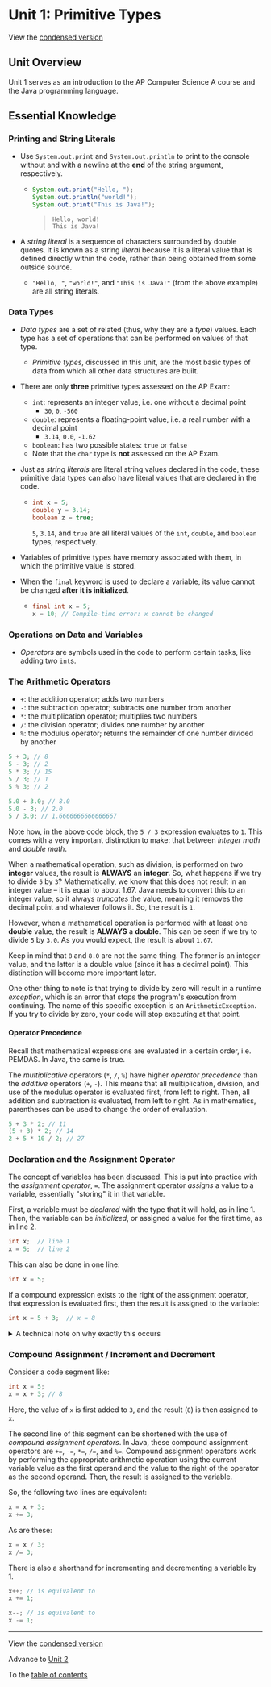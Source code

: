 # Unit 1: Primitive Types

View the [condensed version](condensed)

## Unit Overview

Unit 1 serves as an introduction to the AP Computer Science A course and the Java programming language.

## Essential Knowledge

### Printing and String Literals

* Use `System.out.print` and `System.out.println` to print to the console without and with a newline at the **end** of the string argument, respectively.

  * ```java
    System.out.print("Hello, ");
    System.out.println("world!");
    System.out.print("This is Java!");
    ```

    > ```text
    > Hello, world!
    > This is Java!
    > ```

* A *string literal* is a sequence of characters surrounded by double quotes. It is known as a string *literal* because it is a literal value that is defined directly within the code, rather than being obtained from some outside source.
  * `"Hello, "`, `"world!"`, and `"This is Java!"` (from the above example) are all string literals.

### Data Types

* *Data types* are a set of related (thus, why they are a *type*) values. Each type has a set of operations that can be performed on values of that type.
  * *Primitive types*, discussed in this unit, are the most basic types of data from which all other data structures are built.
* There are only **three** primitive types assessed on the AP Exam:
  * `int`: represents an integer value, i.e. one without a decimal point
    * `30`, `0`, `-560`
  * `double`: represents a floating-point value, i.e. a real number with a decimal point
    * `3.14`, `0.0`, `-1.62`
  * `boolean`: has two possible states: `true` or `false`
  * Note that the `char` type is **not** assessed on the AP Exam.
* Just as *string literals* are literal string values declared in the code, these primitive data types can also have literal values that are declared in the code.

  * ```java
    int x = 5;
    double y = 3.14;
    boolean z = true;
    ```

    `5`, `3.14`, and `true` are all literal values of the `int`, `double`, and `boolean` types, respectively.

* Variables of primitive types have memory associated with them, in which the primitive value is stored.
* When the `final` keyword is used to declare a variable, its value cannot be changed **after it is initialized**.

  * ```java
    final int x = 5;
    x = 10; // Compile-time error: x cannot be changed
    ```

### Operations on Data and Variables

* *Operators* are symbols used in the code to perform certain tasks, like adding two `int`s.

### The Arithmetic Operators

* `+`: the addition operator; adds two numbers
* `-`: the subtraction operator; subtracts one number from another
* `*`: the multiplication operator; multiplies two numbers
* `/`: the division operator; divides one number by another
* `%`: the modulus operator; returns the remainder of one number divided by another

```java
5 + 3; // 8
5 - 3; // 2
5 * 3; // 15
5 / 3; // 1
5 % 3; // 2

5.0 + 3.0; // 8.0
5.0 - 3; // 2.0
5 / 3.0; // 1.6666666666666667
```

Note how, in the above code block, the `5 / 3` expression evaluates to `1`. This comes with a very important distinction to make: that between *integer math* and *double math*.

When a mathematical operation, such as division, is performed on two **integer** values, the result is **ALWAYS** an **integer**. So, what happens if we try to divide `5` by `3`? Mathematically, we know that this does not result in an integer value – it is equal to about 1.67. Java needs to convert this to an integer value, so it always *truncates* the value, meaning it removes the decimal point and whatever follows it. So, the result is `1`.

However, when a mathematical operation is performed with at least one **double** value, the result is **ALWAYS** a **double**. This can be seen if we try to divide `5` by `3.0`. As you would expect, the result is about `1.67`.

Keep in mind that `8` and `8.0` are not the same thing. The former is an integer value, and the latter is a double value (since it has a decimal point). This distinction will become more important later.

One other thing to note is that trying to divide by zero will result in a runtime *exception*, which is an error that stops the program's execution from continuing. The name of this specific exception is an `ArithmeticException`. If you try to divide by zero, your code will stop executing at that point.

#### Operator Precedence

Recall that mathematical expressions are evaluated in a certain order, i.e. PEMDAS. In Java, the same is true.

The *multiplicative* operators (`*`, `/`, `%`) have higher *operator precedence* than the *additive* operators (`+`, `-`). This means that all multiplication, division, and use of the modulus operator is evaluated first, from left to right. Then, all addition and subtraction is evaluated, from left to right. As in mathematics, parentheses can be used to change the order of evaluation.

```java
5 + 3 * 2; // 11
(5 + 3) * 2; // 14
2 + 5 * 10 / 2; // 27
```

### Declaration and the Assignment Operator

The concept of variables has been discussed. This is put into practice with the *assignment operator*, `=`. The assignment operator *assigns* a value to a variable, essentially "storing" it in that variable.

First, a variable must be *declared* with the type that it will hold, as in line 1. Then, the variable can be *initialized*, or assigned a value for the first time, as in line 2.

```java
int x;  // line 1
x = 5;  // line 2
```

This can also be done in one line:

```java
int x = 5;
```

If a compound expression exists to the right of the assignment operator, that expression is evaluated first, then the result is assigned to the variable:

```java
int x = 5 + 3;  // x = 8
```

<details>
<summary>A technical note on why exactly this occurs</summary>

> Why is everything to the right of the equals sign evaluated first? This goes back to the idea of operator precedence. The assignment operator actually has the lowest precedence of any Java operator, so all of the mathematical (and other) operators are evaluated first. Then, the assignment operator is evaluated, and the result is assigned to the variable.

</details>

### Compound Assignment / Increment and Decrement

Consider a code segment like:

```java
int x = 5;
x = x + 3; // 8
```

Here, the value of `x` is first added to `3`, and the result (`8`) is then assigned to `x`.

The second line of this segment can be shortened with the use of *compound assignment operators*. In Java, these compound assignment operators are `+=`, `-=`, `*=`, `/=`, and `%=`. Compound assignment operators work by performing the appropriate arithmetic operation using the current variable value as the first operand and the value to the right of the operator as the second operand. Then, the result is assigned to the variable.

So, the following two lines are equivalent:

```java
x = x + 3;
x += 3;
```

As are these:

```java
x = x / 3;
x /= 3;
```

There is also a shorthand for incrementing and decrementing a variable by 1.

```java
x++; // is equivalent to
x += 1;
```

```java
x--; // is equivalent to
x -= 1;
```

---
View the [condensed version](condensed)

Advance to [Unit 2](../2-using-objects/in-depth.md)

To the [table of contents](../../table_of_contents.md)